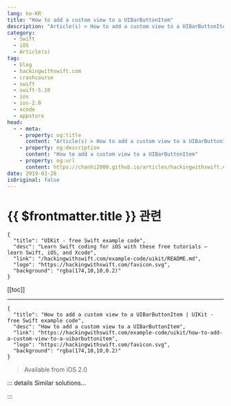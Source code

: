 ```yaml
---
lang: ko-KR
title: "How to add a custom view to a UIBarButtonItem"
description: "Article(s) > How to add a custom view to a UIBarButtonItem"
category:
  - Swift
  - iOS
  - Article(s)
tag: 
  - blog
  - hackingwithswift.com
  - crashcourse
  - swift
  - swift-5.10
  - ios
  - ios-2.0
  - xcode
  - appstore
head:
  - - meta:
    - property: og:title
      content: "Article(s) > How to add a custom view to a UIBarButtonItem"
    - property: og:description
      content: "How to add a custom view to a UIBarButtonItem"
    - property: og:url
      content: https://chanhi2000.github.io/articles/hackingwithswift.com/example-code/uikit/how-to-add-a-custom-view-to-a-uibarbuttonitem.html
date: 2019-03-28
isOriginal: false
---
```


# {{ $frontmatter.title }} 관련

```component VPCard
{
  "title": "UIKit - free Swift example code",
  "desc": "Learn Swift coding for iOS with these free tutorials – learn Swift, iOS, and Xcode",
  "link": "/hackingwithswift.com/example-code/uikit/README.md",
  "logo": "https://hackingwithswift.com/favicon.svg",
  "background": "rgba(174,10,10,0.2)"
}
```

[[toc]]

---

```component VPCard
{
  "title": "How to add a custom view to a UIBarButtonItem | UIKit - free Swift example code",
  "desc": "How to add a custom view to a UIBarButtonItem",
  "link": "https://hackingwithswift.com/example-code/uikit/how-to-add-a-custom-view-to-a-uibarbuttonitem",
  "logo": "https://hackingwithswift.com/favicon.svg",
  "background": "rgba(174,10,10,0.2)"
}
```

> Available from iOS 2.0

<!-- TODO: 작성 -->

<!--
Most `UIBarButtonItems` contain either an icon or some text, but they can do so much more – in fact, you can embed any kind of `UIView` subclass inside a bar button item, then put that button into a navigation bar or toolbar as you normally would.

For example, you can create a `UIProgressView` and place it into a bar button like this:

```swift
var progressView = UIProgressView(progressViewStyle: .default)
progressView.sizeToFit()

let progressButton = UIBarButtonItem(customView: progressView)
```

-->

::: details Similar solutions…

<!--
/example-code/uikit/how-to-add-multiple-uibarbuttonitem-to-a-navigation-bar-using-rightbarbuttonitems">How to add multiple UIBarButtonItem to a navigation bar using rightBarButtonItems 
/example-code/uikit/how-to-add-a-flexible-space-to-a-uibarbuttonitem">How to add a flexible space to a UIBarButtonItem 
/quick-start/swiftui/swiftui-tips-and-tricks">SwiftUI tips and tricks 
/example-code/uikit/how-to-create-live-playgrounds-in-xcode">How to create live playgrounds in Xcode 
/quick-start/swiftui/how-to-convert-a-swiftui-view-to-an-image">How to convert a SwiftUI view to an image</a>
-->

:::

